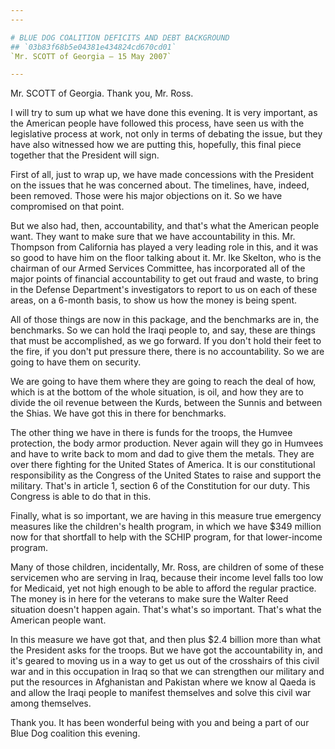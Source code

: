```yaml
---
---

# BLUE DOG COALITION DEFICITS AND DEBT BACKGROUND
## `03b83f68b5e04381e434824cd670cd01`
`Mr. SCOTT of Georgia — 15 May 2007`

---
```



Mr. SCOTT of Georgia. Thank you, Mr. Ross.

I will try to sum up what we have done this evening. It is very 
important, as the American people have followed this process, have seen 
us with the legislative process at work, not only in terms of debating 
the issue, but they have also witnessed how we are putting this, 
hopefully, this final piece together that the President will sign.

First of all, just to wrap up, we have made concessions with the 
President on the issues that he was concerned about. The timelines, 
have, indeed, been removed. Those were his major objections on it. So 
we have compromised on that point.

But we also had, then, accountability, and that's what the American 
people want. They want to make sure that we have accountability in 
this. Mr. Thompson from California has played a very leading role in 
this, and it was so good to have him on the floor talking about it. Mr. 
Ike Skelton, who is the chairman of our Armed Services Committee, has 
incorporated all of the major points of financial accountability to get 
out fraud and waste, to bring in the Defense Department's investigators 
to report to us on each of these areas, on a 6-month basis, to show us 
how the money is being spent.

All of those things are now in this package, and the benchmarks are 
in, the benchmarks. So we can hold the Iraqi people to, and say, these 
are things that must be accomplished, as we go forward. If you don't 
hold their feet to the fire, if you don't put pressure there, there is 
no accountability. So we are going to have them on security.

We are going to have them where they are going to reach the deal of 
how, which is at the bottom of the whole situation, is oil, and how 
they are to divide the oil revenue between the Kurds, between the 
Sunnis and between the Shias. We have got this in there for benchmarks.

The other thing we have in there is funds for the troops, the Humvee 
protection, the body armor production. Never again will they go in 
Humvees and have to write back to mom and dad to give them the metals. 
They are over there fighting for the United States of America. It is 
our constitutional responsibility as the Congress of the United States 
to raise and support the military. That's in article 1, section 6 of 
the Constitution for our duty. This Congress is able to do that in 
this.

Finally, what is so important, we are having in this measure true 
emergency measures like the children's health program, in which we have 
$349 million now for that shortfall to help with the SCHIP program, for 
that lower-income program.

Many of those children, incidentally, Mr. Ross, are children of some 
of these servicemen who are serving in Iraq, because their income level 
falls too low for Medicaid, yet not high enough to be able to afford 
the regular practice. The money is in here for the veterans to make 
sure the Walter Reed situation doesn't happen again. That's what's so 
important. That's what the American people want.

In this measure we have got that, and then plus $2.4 billion more 
than what the President asks for the troops. But we have got the 
accountability in, and it's geared to moving us in a way to get us out 
of the crosshairs of this civil war and in this occupation in Iraq so 
that we can strengthen our military and put the resources in 
Afghanistan and Pakistan where we know al Qaeda is and allow the Iraqi 
people to manifest themselves and solve this civil war among 
themselves.

Thank you. It has been wonderful being with you and being a part of 
our Blue Dog coalition this evening.
